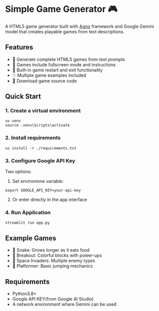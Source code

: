 
# Simple Game Generator 🎮

A HTML5 game generator built with [Agno](https://github.com/agno-agi/agno) framework and Google Gemini model that creates playable games from text descriptions.

## Features

- 🎯 Generate complete HTML5 games from text prompts
- 🎨 Games include fullscreen mode and instructions
- 🔄 Built-in game restart and exit functionality
- ✨ Multiple game examples included
- 💾 Download game source code

## Quick Start

### 1. Create a virtual environment

```shell
uv venv
source .venv\Scripts\activate
```

### 2. Install requirements

```shell
uv install -r ./requirements.txt
```

### 3. Configure Google API Key

Two options:
1. Set environmne variable:
```shell
export GOOGLE_API_KEY=your-api-key
```
2. Or enter directly in the app interface


### 4. Run Application

```shell
streamlit run app.py
```

## Example Games
- 🐍 Snake: Grows longer as it eats food
- 🧱 Breakout: Colorful blocks with power-ups
- 👾 Space Invaders: Multiple enemy types
- 🦘 Platformer: Basic jumping mechanics

## Requirements
- Python3.8+
- Google API KEY(from Google AI Studio)
- A network environment where Gemini can be used